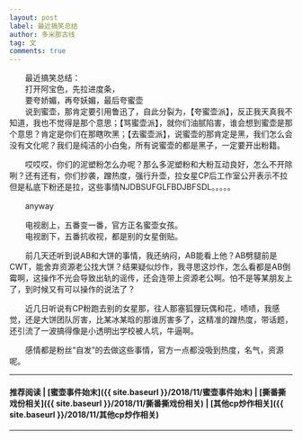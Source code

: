 ```yaml
---
layout: post
label: 最近搞笑总结
author: 多米那古线
tag: 文
comments: true
---
```



　　最近搞笑总结：  
　　打开阿宝色，先拉进度条，  
　　要夸娇媚，再夸妖媚，最后夸蜜壶  
　　说到蜜壶，那肯定要引用鲁迅了，自此分裂为，【夸蜜壶派】，反正我天真我不知道，我也不觉得是那个意思；【骂蜜壶派】，就你们油腻陷害，谁会想到蜜壶是那个意思？肯定是你们在那瞎吹黑；【去蜜壶派】，说蜜壶的那肯定是黑，我们怎么会没有文化呢？我们是纯洁的小白兔，所有说蜜壶的都是黑子，一定要开出粉籍。  

　　哎哎哎，你们的泥塑粉怎么办呢？那么多泥塑粉和大粉互动良好，怎么不开除咧？还有还有，你们抄袭，蹭热度，强行升壶，拉女星CP后工作室公开表示不拉但是私底下粉还是拉，这些事情NJDBSUFGLFBDJBFSDL。。。。。  

　　anyway  

　　电视剧上，五番变一番，官方正名蜜壶女孩。  
　　电视剧下，五番抗收视，都是别的女星倒贴。  

　　前几天还听到说AB和大饼的事情，我还纳闷，AB能看上他？AB劈腿前是CWT，能舍弃资源老公找大饼？结果疑似炒作，我寻思这炒作，怎么看都是AB倒霉啊，这操作不光会导致出轨的谣传，还会连带上资源老公啊。怕不是等某朋友上了，到时候又有可以操作的说法了？  

　　近几日听说有CP粉跑去别的女星那，往人那塞狐狸玩偶和花，啧啧，我感觉，还是大饼团队厉害，比某冰某晗的那谁厉害多了，这精准的蹭热度，带话题，还引流了一波搞得像是小透明出学校被人坑，牛逼啊。  

　　感情都是粉丝“自发”的去做这些事情，官方一点都没吸到热度，名气，资源呢。  

---
#### 推荐阅读 \| [蜜壶事件始末]({{ site.baseurl }}/2018/11/蜜壶事件始末) \| [撕番撕戏份相关]({{ site.baseurl }}/2018/11/撕番撕戏份相关) \| [其他cp炒作相关]({{ site.baseurl }}/2018/11/其他cp炒作相关) 
---
